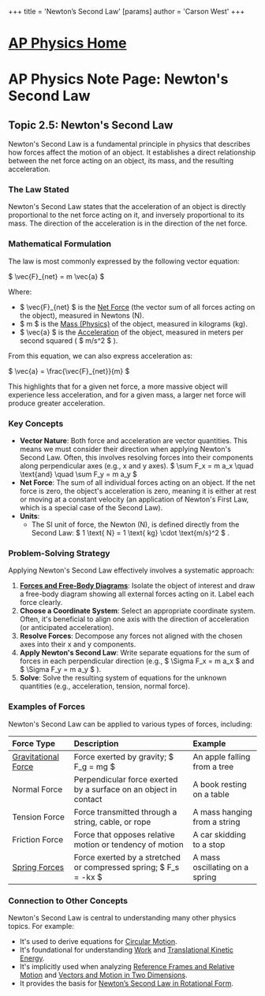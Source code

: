 +++
 title = 'Newton’s Second Law'
[params]
	author = 'Carson West'
+++
# [AP Physics Home](./../ap-physics-home/)
# AP Physics Note Page: Newton's Second Law

## Topic 2.5: Newton's Second Law

Newton's Second Law is a fundamental principle in physics that describes how forces affect the motion of an object. It establishes a direct relationship between the net force acting on an object, its mass, and the resulting acceleration.

### The Law Stated

Newton's Second Law states that the acceleration of an object is directly proportional to the net force acting on it, and inversely proportional to its mass. The direction of the acceleration is in the direction of the net force.

### Mathematical Formulation

The law is most commonly expressed by the following vector equation:

 $ 
\vec{F}_{net} = m \vec{a}
 $ 

Where:
*    $ \vec{F}_{net} $  is the [Net Force](./../net-force/) (the vector sum of all forces acting on the object), measured in Newtons (N).
*    $ m $  is the [Mass (Physics)](./../mass-(physics)/) of the object, measured in kilograms (kg).
*    $ \vec{a} $  is the [Acceleration](./../acceleration/) of the object, measured in meters per second squared ( $ m/s^2 $ ).

From this equation, we can also express acceleration as:

 $ 
\vec{a} = \frac{\vec{F}_{net}}{m}
 $ 

This highlights that for a given net force, a more massive object will experience less acceleration, and for a given mass, a larger net force will produce greater acceleration.

### Key Concepts

*   **Vector Nature**: Both force and acceleration are vector quantities. This means we must consider their direction when applying Newton's Second Law. Often, this involves resolving forces into their components along perpendicular axes (e.g., x and y axes).
     $ 
    \sum F_x = m a_x \quad \text{and} \quad \sum F_y = m a_y
     $ 
*   **Net Force**: The sum of all individual forces acting on an object. If the net force is zero, the object's acceleration is zero, meaning it is either at rest or moving at a constant velocity (an application of Newton's First Law, which is a special case of the Second Law).
*   **Units**:
    *   The SI unit of force, the Newton (N), is defined directly from the Second Law:  $ 1 \text{ N} = 1 \text{ kg} \cdot \text{m/s}^2 $ .

### Problem-Solving Strategy

Applying Newton's Second Law effectively involves a systematic approach:

1.  **[Forces and Free-Body Diagrams](./../forces-and-free-body-diagrams/)**: Isolate the object of interest and draw a free-body diagram showing all external forces acting on it. Label each force clearly.
2.  **Choose a Coordinate System**: Select an appropriate coordinate system. Often, it's beneficial to align one axis with the direction of acceleration (or anticipated acceleration).
3.  **Resolve Forces**: Decompose any forces not aligned with the chosen axes into their x and y components.
4.  **Apply Newton's Second Law**: Write separate equations for the sum of forces in each perpendicular direction (e.g.,  $ \Sigma F_x = m a_x $  and  $ \Sigma F_y = m a_y $ ).
5.  **Solve**: Solve the resulting system of equations for the unknown quantities (e.g., acceleration, tension, normal force).

### Examples of Forces

Newton's Second Law can be applied to various types of forces, including:

| Force Type          | Description                                                    | Example                                                               |
| :------------------ | :------------------------------------------------------------- | :-------------------------------------------------------------------- |
| [Gravitational Force](./../gravitational-force/) | Force exerted by gravity;  $ F_g = mg $                             | An apple falling from a tree                                         |
| Normal Force        | Perpendicular force exerted by a surface on an object in contact | A book resting on a table                                             |
| Tension Force       | Force transmitted through a string, cable, or rope             | A mass hanging from a string                                          |
| Friction Force      | Force that opposes relative motion or tendency of motion       | A car skidding to a stop                                              |
| [Spring Forces](./../spring-forces/)   | Force exerted by a stretched or compressed spring;  $ F_s = -kx $  | A mass oscillating on a spring                                        |

### Connection to Other Concepts

Newton's Second Law is central to understanding many other physics topics. For example:
*   It's used to derive equations for [Circular Motion](./../circular-motion/).
*   It's foundational for understanding [Work](./../work/) and [Translational Kinetic Energy](./../translational-kinetic-energy/).
*   It's implicitly used when analyzing [Reference Frames and Relative Motion](./../reference-frames-and-relative-motion/) and [Vectors and Motion in Two Dimensions](./../vectors-and-motion-in-two-dimensions/).
*   It provides the basis for [Newton’s Second Law in Rotational Form](./../newton’s-second-law-in-rotational-form/).